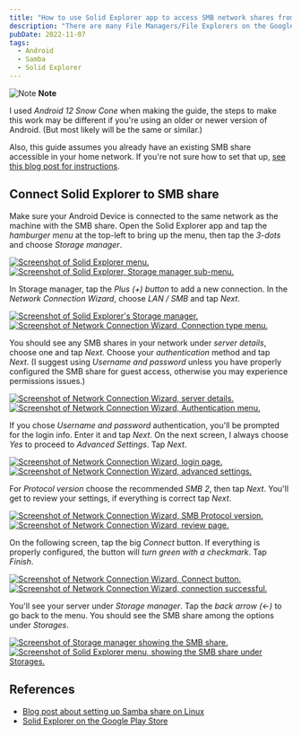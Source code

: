 ```yaml
---
title: "How to use Solid Explorer app to access SMB network shares from an Android device"
description: "There are many File Managers/File Explorers on the Google Play Store, but I wanted to easily access the Samba share on my server while on my home network. Solid Explorer is the solution I went with and it works well, so here is a quick guide to setting it up."
pubDate: 2022-11-07
tags:
  - Android
  - Samba
  - Solid Explorer
---
```


<div>
  <div class="note">
    <span>
      <img src="/img/assets/note.svg" class="note-icon" loading="eager" decoding="async" alt="Note" />
      <b>Note</b>
    </span>
    <p>
      I used <em>Android 12 Snow Cone</em> when making the guide, the steps to make this work may be different if you're using an older or newer version of Android. (But most likely will be the same or similar.)
    </p>
    <p>
      Also, this guide assumes you already have an existing SMB share accessible in your home network. If you're not sure how to set that up, <a href="/blog/setup-a-samba-share-on-linux-via-command-line" target="_blank">see this blog post for instructions</a>.
    </p>
  </div>
</div>

## Connect Solid Explorer to SMB share

Make sure your Android Device is connected to the same network as the machine with the SMB share. Open the Solid Explorer app and
tap the _hamburger menu_ at the top-left to bring up the menu, then tap the _3-dots_ and choose _Storage manager_.

<div class="two-img">
<a href="/img/blog/solidexplorer1.jpg" target="_blank"><img src="/img/blog/solidexplorer1.jpg" loading="lazy" decoding="async" alt="Screenshot of Solid Explorer menu." /></a> <a href="/img/blog/solidexplorer2.jpg" target="_blank"><img src="/img/blog/solidexplorer2.jpg" loading="lazy" decoding="async" alt="Screenshot of Solid Explorer, Storage manager sub-menu." /></a>
</div>

In Storage manager, tap the _Plus (+) button_ to add a new connection. In the _Network Connection Wizard_, choose _LAN / SMB_ and tap _Next_.

<div class="two-img">
<a href="/img/blog/solidexplorer3.jpg" target="_blank"><img src="/img/blog/solidexplorer3.jpg" loading="lazy" decoding="async" alt="Screenshot of Solid Explorer's Storage manager." /></a> <a href="/img/blog/solidexplorer4.jpg" target="_blank"><img src="/img/blog/solidexplorer4.jpg" loading="lazy" decoding="async" alt="Screenshot of Network Connection Wizard, Connection type menu." /></a>
</div>

You should see any SMB shares in your network under _server details_, choose one and tap _Next_. Choose your _authentication_ method and tap _Next_. (I suggest using _Username and password_ unless you have properly configured the SMB share for guest access, otherwise you may experience permissions issues.)

<div class="two-img">
<a href="/img/blog/solidexplorer5.jpg" target="_blank"><img src="/img/blog/solidexplorer5.jpg" loading="lazy" decoding="async" alt="Screenshot of Network Connection Wizard, server details." /></a> <a href="/img/blog/solidexplorer6.jpg" target="_blank"><img src="/img/blog/solidexplorer6.jpg" loading="lazy" decoding="async" alt="Screenshot of Network Connection Wizard, Authentication menu." /></a>
</div>

If you chose _Username and password_ authentication, you'll be prompted for the login info. Enter it and tap _Next_. On the next screen, I always choose _Yes_ to proceed to _Advanced Settings_. Tap _Next_.

<div class="two-img">
<a href="/img/blog/solidexplorer7.jpg" target="_blank"><img src="/img/blog/solidexplorer7.jpg" loading="lazy" decoding="async" alt="Screenshot of Network Connection Wizard, login page." /></a><a href="/img/blog/solidexplorer8.jpg" target="_blank"><img src="/img/blog/solidexplorer8.jpg" loading="lazy" decoding="async" alt="Screenshot of Network Connection Wizard, advanced settings." /></a>
</div>

For _Protocol version_ choose the recommended _SMB 2_, then tap _Next_. You'll get to review your settings, if everything is correct tap _Next_.

<div class="two-img">
<a href="/img/blog/solidexplorer9.jpg" target="_blank"><img src="/img/blog/solidexplorer9.jpg" loading="lazy" decoding="async" alt="Screenshot of Network Connection Wizard, SMB Protocol version." /></a><a href="/img/blog/solidexplorer10.jpg" target="_blank"><img src="/img/blog/solidexplorer10.jpg" loading="lazy" decoding="async" alt="Screenshot of Network Connection Wizard, review page." /></a>
</div>

On the following screen, tap the big _Connect_ button. If everything is properly configured, the button will _turn green with a checkmark_. Tap _Finish_.

<div class="two-img">
<a href="/img/blog/solidexplorer11.jpg" target="_blank"><img src="/img/blog/solidexplorer11.jpg" loading="lazy" decoding="async" alt="Screenshot of Network Connection Wizard, Connect button." /></a><a href="/img/blog/solidexplorer12.jpg" target="_blank"><img src="/img/blog/solidexplorer12.jpg" loading="lazy" decoding="async" alt="Screenshot of Network Connection Wizard, connection successful." /></a>
</div>

You'll see your server under _Storage manager_. Tap the _back arrow (<-)_ to go back to the menu. You should see the SMB share among the options under _Storages_.

<div class="two-img">
<a href="/img/blog/solidexplorer13.jpg" target="_blank"><img src="/img/blog/solidexplorer13.jpg" loading="lazy" decoding="async" alt="Screenshot of Storage manager showing the SMB share." /></a><a href="/img/blog/solidexplorer14.jpg" target="_blank"><img src="/img/blog/solidexplorer14.jpg" loading="lazy" decoding="async" alt="Screenshot of Solid Explorer menu, showing the SMB share under Storages." /></a>
</div>

## References

- <a href="/setup-a-samba-share-on-linux-via-command-line" target="_blank">Blog post about setting up Samba share on Linux</a>
- <a href="" target="_blank">Solid Explorer on the Google Play Store</a>
